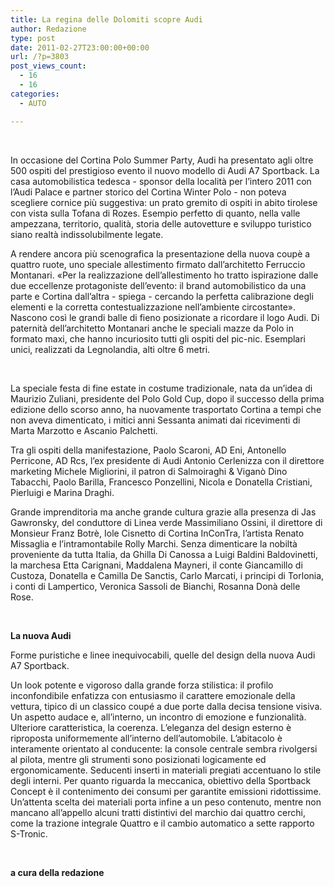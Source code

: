 ```yaml
---
title: La regina delle Dolomiti scopre Audi
author: Redazione
type: post
date: 2011-02-27T23:00:00+00:00
url: /?p=3803
post_views_count:
  - 16
  - 16
categories:
  - AUTO

---
```

&nbsp;

<p style="margin&#45;bottom: 0cm">
  In occasione del Cortina Polo Summer Party, Audi ha presentato agli oltre 500 ospiti del prestigioso evento il nuovo modello di Audi A7 Sportback. La casa automobilistica tedesca &#45; sponsor della localit&agrave; per l&rsquo;intero 2011 con l&rsquo;Audi Palace e partner storico del Cortina Winter Polo &#45; non poteva scegliere cornice pi&ugrave; suggestiva: un prato gremito di ospiti in abito tirolese con vista sulla Tofana di Rozes. Esempio perfetto di quanto, nella valle ampezzana, territorio, qualit&agrave;, storia delle autovetture e sviluppo turistico siano realt&agrave; indissolubilmente legate.
</p>

<p style="margin&#45;bottom: 0cm">
  A rendere ancora pi&ugrave; scenografica la presentazione della nuova coup&egrave; a quattro ruote, uno speciale allestimento firmato dall&rsquo;architetto Ferruccio Montanari. &laquo;Per la realizzazione dell&rsquo;allestimento ho tratto ispirazione dalle due eccellenze protagoniste dell&rsquo;evento: il brand automobilistico da una parte e Cortina dall&rsquo;altra &#45; spiega &#45; cercando la perfetta calibrazione degli elementi e la corretta contestualizzazione nell&rsquo;ambiente circostante&raquo;. Nascono cos&igrave; le grandi balle di fieno posizionate a ricordare il logo Audi. Di paternit&agrave; dell&rsquo;architetto Montanari anche le speciali mazze da Polo in formato maxi, che hanno incuriosito tutti gli ospiti del pic&#45;nic. Esemplari unici, realizzati da Legnolandia, alti oltre 6 metri.
</p>

<p style="margin&#45;bottom: 0cm">
  &nbsp;
</p>

<p style="margin&#45;bottom: 0cm">
  La speciale festa di fine estate in costume tradizionale, nata da un&rsquo;idea di Maurizio Zuliani, presidente del Polo Gold Cup, dopo il successo della prima edizione dello scorso anno, ha nuovamente trasportato Cortina a tempi che non aveva dimenticato, i mitici anni Sessanta animati dai ricevimenti di Marta Marzotto e Ascanio Palchetti.
</p>

<p style="margin&#45;bottom: 0cm">
  Tra gli ospiti della manifestazione, Paolo Scaroni, AD Eni, Antonello Perricone, AD Rcs, l&rsquo;ex presidente di Audi Antonio Cerlenizza con il direttore marketing Michele Migliorini, il patron di Salmoiraghi & Vigan&ograve; Dino Tabacchi, Paolo Barilla, Francesco Ponzellini, Nicola e Donatella Cristiani, Pierluigi e Marina Draghi.
</p>

<p style="margin&#45;bottom: 0cm">
  Grande imprenditoria ma anche grande cultura grazie alla presenza di Jas Gawronsky, del conduttore di Linea verde Massimiliano Ossini, il direttore di Monsieur Franz Botr&egrave;, Iole Cisnetto di Cortina InConTra, l&rsquo;artista Renato Missaglia e l&rsquo;intramontabile Rolly Marchi. Senza dimenticare la nobilt&agrave; proveniente da tutta Italia, da Ghilla Di Canossa a Luigi Baldini Baldovinetti, la marchesa Etta Carignani, Maddalena Mayneri, il conte Giancamillo di Custoza, Donatella e Camilla De Sanctis, Carlo Marcati, i principi di Torlonia, i conti di Lampertico, Veronica Sassoli de Bianchi, Rosanna Don&agrave; delle Rose.
</p>

<p style="margin&#45;bottom: 0cm">
  &nbsp;
</p>

<p style="margin&#45;bottom: 0cm">
  <strong>La nuova Audi</strong>
</p>

<p style="margin&#45;bottom: 0cm">
  Forme puristiche e linee inequivocabili, quelle del design della nuova Audi A7 Sportback.
</p>

<p style="margin&#45;bottom: 0cm">
  Un look potente e vigoroso dalla grande forza stilistica: il profilo inconfondibile enfatizza con entusiasmo il carattere emozionale della vettura, tipico di un classico coup&eacute; a due porte dalla decisa tensione visiva. Un aspetto audace e, all&rsquo;interno, un incontro di emozione e funzionalit&agrave;. Ulteriore caratteristica, la coerenza. L&rsquo;eleganza del design esterno &egrave; riproposta uniformemente all&rsquo;interno dell&#8217;automobile. L&rsquo;abitacolo &egrave; interamente orientato al conducente: la console centrale sembra rivolgersi al pilota, mentre gli strumenti sono posizionati logicamente ed ergonomicamente. Seducenti inserti in materiali pregiati accentuano lo stile degli interni. Per quanto riguarda la meccanica, obiettivo della Sportback Concept &egrave; il contenimento dei consumi per garantite emissioni ridottissime. Un&#8217;attenta scelta dei materiali porta infine a un peso contenuto, mentre non mancano all&#8217;appello alcuni tratti distintivi del marchio dai quattro cerchi, come la trazione integrale Quattro e il cambio automatico a sette rapporto S&#45;Tronic.
</p>

<p style="margin&#45;bottom: 0cm">
  &nbsp;
</p>

<p style="margin&#45;bottom: 0cm">
  <strong>a cura della redazione</strong><br /> &nbsp;
</p>